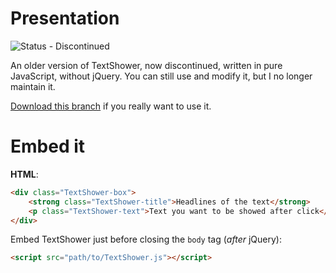 Presentation
====
![Status - Discontinued](http://b.repl.ca/v1/Status-Discontinued-lightgrey.png) 

An older version of TextShower, now discontinued, written in pure JavaScript, without jQuery. You can still use and modify it, but I no longer maintain it.  

[Download this branch](https://github.com/filsmick/TextShower/archive/pure-js.zip) if you really want to use it.

Embed it
====

**HTML**:  
``` html
<div class="TextShower-box"> 
	<strong class="TextShower-title">Headlines of the text</strong> 
	<p class="TextShower-text">Text you want to be showed after click</p>
</div>
```
Embed TextShower just before closing the `body` tag (*after* jQuery):

``` html
<script src="path/to/TextShower.js"></script>
```